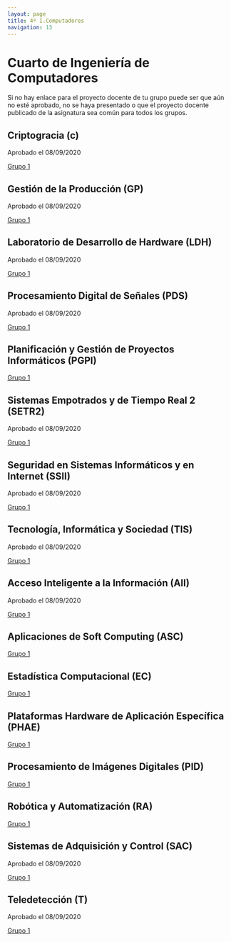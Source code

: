 ```yaml
---
layout: page
title: 4º I.Computadores
navigation: 13
---
```


# Cuarto de Ingeniería de Computadores

Si no hay enlace para el proyecto docente de tu grupo puede ser que aún no esté aprobado, no se haya presentado o que el proyecto docente publicado de la asignatura sea común para todos los grupos.

## Criptogracia (c)

Aprobado el 08/09/2020

[Grupo 1](https://uses0-my.sharepoint.com/:b:/g/personal/delegacion_etsii_us_es/EXACM0ajaqFJqSP0K-RB8BwBGcWFGT4jYk77VL1M7iy4Bg?e=dNi8NT)


## Gestión de la Producción (GP)

Aprobado el 08/09/2020

[Grupo 1]()

## Laboratorio de Desarrollo de Hardware (LDH)

Aprobado el 08/09/2020

[Grupo 1]()


## Procesamiento Digital de Señales (PDS)

Aprobado el 08/09/2020

[Grupo 1](https://uses0-my.sharepoint.com/:b:/g/personal/delegacion_etsii_us_es/EQm0DRB4gCFFtM-C94y9ElUBmqOiv1YOgpfdpIX4jkhJmg?e=iIxTaK)


## Planificación y Gestión de Proyectos Informáticos (PGPI)



[Grupo 1]()


## Sistemas Empotrados y de Tiempo Real 2 (SETR2)

Aprobado el 08/09/2020

[Grupo 1](https://uses0-my.sharepoint.com/:b:/g/personal/delegacion_etsii_us_es/EcxedcfMkpJEq42ovpiLbxQBMUatlAGXdeZLFscZx4vbJw?e=kT5ajo)


## Seguridad en Sistemas Informáticos y en Internet (SSII)

Aprobado el 08/09/2020

[Grupo 1](https://uses0-my.sharepoint.com/:b:/g/personal/delegacion_etsii_us_es/EU1dvH55s49CkEJQb9GVS90B8rjTPoi6uQY3KyhcJNSnog?e=edffs3)


## Tecnología, Informática y Sociedad (TIS)

Aprobado el 08/09/2020

[Grupo 1](https://uses0-my.sharepoint.com/:b:/g/personal/delegacion_etsii_us_es/EZ0zFkVbfAtMsqNsn_gXZW4BnFX5RtAxjRGuq8CKnAGcIg?e=C0PHVk)


## Acceso Inteligente a la Información (AII)

Aprobado el 08/09/2020

[Grupo 1](https://uses0-my.sharepoint.com/:b:/g/personal/delegacion_etsii_us_es/Efm24ni0hYFDty9CThTa-8IBKlqnYo3TtWw_8iLU9O7g1g?e=QdAzTS)


## Aplicaciones de Soft Computing (ASC)



[Grupo 1]()


## Estadística Computacional (EC)



[Grupo 1]()


## Plataformas Hardware de Aplicación Específica (PHAE)



[Grupo 1]()


## Procesamiento de Imágenes Digitales (PID)



[Grupo 1]()


## Robótica y Automatización (RA)



[Grupo 1]()


## Sistemas de Adquisición y Control (SAC)

Aprobado el 08/09/2020

[Grupo 1](https://uses0-my.sharepoint.com/:b:/g/personal/delegacion_etsii_us_es/Ed6TfRZ6PhxNmuYmK1ejONUBCfx0Yuy-2xOHQ4WyPmJuqg?e=hFkW9l)


## Teledetección (T)

Aprobado el 08/09/2020

[Grupo 1](https://uses0-my.sharepoint.com/:b:/g/personal/delegacion_etsii_us_es/EVxEknt4fg9NprJ1qMEiSIIBVKgvsOZvsJPdL0HxDNxnPQ?e=j2LNj3)